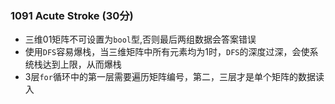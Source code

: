

### 1091 Acute Stroke (30分)

* 三维01矩阵不可设置为```bool```型,否则最后两组数据会答案错误
* 使用```DFS```容易爆栈，当三维矩阵中所有元素均为1时，```DFS```的深度过深，会使系统栈达到上限，从而爆栈
* 3层```for```循环中的第一层需要遍历矩阵编号，第二，三层才是单个矩阵的数据读入



